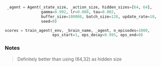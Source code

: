 ```python
 _agent = Agent(_state_size, _action_size, hidden_sizes=[64, 64],
                gamma=0.992, lr=0.008, tau=0.002,
                buffer_size=100000, batch_size=128, update_rate=10,
                seed=0)

scores = train_agent(_env, _brain_name, _agent, n_episodes=1000,
                     eps_start=1, eps_decay=0.995, eps_end=0)

```

### Notes

> Definitely better than using (64,32) as hidden size